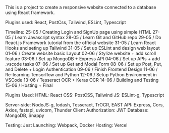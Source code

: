 This is a project to create a responsive website connected to a database using React framework.

Plugins used: React, PostCss, Tailwind, ESLint, Typescript

Timeline:
25-05 / Creating Login and SignUp page using simple HTML
27-05 / Learn Javascript syntax
28-05 / Learn Git and GitHub repo
29-05 / Do React.js Framework tutorial from the official website
31-05 / Learn React Hooks and seting up Tailwind
31-05 / Set up ESLint and design web layout
01-06 / Create website basic Layout
02-06 / Stylize website + add scroll feature
03-06 / Set up MongoDB + Express API
04-06 / Set up APIs + add .vscode tasks
07-06 / Set up Get and Modal Form
08-06 / Set up Post, Put, and Delete + Login Authentication
09-06 / Finish Frontend Design
11-06 / Re-learning Tensorflow and Python
12-06 / Setup Python Environment in VSCode
13-06 / Tesseract OCR + Keras OCR
14-06 / Building and Testing
15-06 / Hosting + Final

Plugins Used:
HTML: React
CSS: PostCSS, Tailwind
JS: ESLint-g, Typescript

Server-side: NodeJS-g, lodash, Tesseract, TrOCR, EAST
API: Express, Cors, Axios, fastapi, uvicorn, Thunder Client
Authorization: JWT
Database: MongoDB, Snappy

Testing: Jest
Launching: Webpack, Docker
Hosting: Vercel
